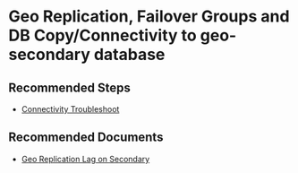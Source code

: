 <properties
	pageTitle="Geo Replication, Failover Groups and DB Copy/Connectivity to geo-secondary database"
	description="Geo Replication, Failover Groups and DB Copy/Connectivity to geo-secondary database"
	service="microsoft.sql"
	resource="servers"
	authors="subbuk,maboja-msft,VMMicrosoft"
  ms.author="subbuk,maboja,vimahadi"
	displayOrder=""
	selfHelpType="generic"
	supportTopicIds="32731231"
	productPesIds="13491"
	cloudEnvironments="public,blackForest,fairfax,mooncake, usnat, ussec"
	articleId="49c38f53-73cd-4474-aecf-be81ab4af0e6"
	ownershipId="AzureData_AzureSQLDB_Availability"
/>

# Geo Replication, Failover Groups and DB Copy/Connectivity to geo-secondary database

## **Recommended Steps**

* [Connectivity Troubleshoot](https://docs.microsoft.com/azure/sql-database/troubleshoot-connectivity-issues-microsoft-azure-sql-database?WT.mc_id=pid:13491:sid:32731231/)<br>

## **Recommended Documents**

* [Geo Replication Lag on Secondary](https://docs.microsoft.com/azure/sql-database/sql-database-active-geo-replication#monitoring-geo-replication-lag?WT.mc_id=pid:13491:sid:32731231/)<br>
